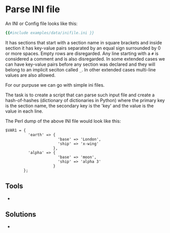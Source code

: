 # Parse INI file

<slidecast file="beginner-perl/exercise-parse-ini-file" youtube="InGai4vtEhc" />


An INI or Config file looks like this:

```ruby
{{#include examples/data/inifile.ini }}
```

It has sections that start with a section name in square brackets and inside section it has key-value pairs separated by an equal sign surrounded
by 0 or more spaces. Empty rows are disregarded. Any line starting with a `#` is considered a comment and is also disregarded.
In some extended cases we can have key-value pairs before any section was declared and they will belong to an implicit seciton called `_`.
In other extended cases multi-line values are also allowed.

For our purpuse we can go with simple ini files.

The task is to create a script that can parse such input file and create a hash-of-hashes (dictionary of dictionaries in Python)
where the primary key is the section name, the secondary key is the 'key' and the value is the value in each line.

The Perl dump of the above INI file would look like this:

```
$VAR1 = {
          'earth' => {
                       'base' => 'London',
                       'ship' => 'x-wing'
                     },
          'alpha' => {
                       'base' => 'moon',
                       'ship' => 'alpha 3'
                     }
        };
```

## Tools

* 

## Solutions

* 

